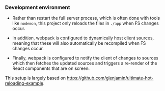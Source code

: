### Development environment

* Rather than restart the full server process, which is often done with tools like `nodemon`, this project only reloads
  the files in `./app` when FS changes occur.

* In addition, webpack is configured to dynamically host client sources, meaning that these will also automatically be
  recompiled when FS changes occur.

* Finally, webpack is configured to notify the client of changes to sources which then fetches the updated sources and
  triggers a re-render of the React components that are on screen.

This setup is largely based on https://github.com/glenjamin/ultimate-hot-reloading-example.
